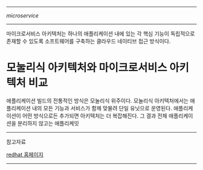 
---

*microservice*

---

마이크로서비스 아키텍처는 하나의 애플리케이션 내에 있는 각 핵심 기능이 독립적으로 존재할 수 있도록 소프트웨어를 구축하는 클라우드 네이티브 접근 방식이다.

# 모눌리식 아키텍처와 마이크로서비스 아키텍처 비교

애플리케이션 빌드의 전통적인 방식은 모눌리식 위주이다. 모눌리식 아키텍처에서는 애플리케이션 내의 모든 기능과 서비스가 함께 맞물려 단일 유닛으로 운영된다. 애플리케이션이 어떤 방식으로든 추가되면 아키텍처는 더 복잡해진다. 그 결과 전체 애플리케이션을 분리하지 않고는 애플리케잇

---

참고자료

[redhat 홈페이지](https://www.redhat.com/ko/topics/microservices/what-are-microservices)

---